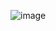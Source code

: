![image](https://user-images.githubusercontent.com/105197533/204563998-abd99e83-7fda-4172-996a-73b47170ca52.png)
